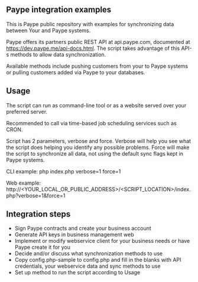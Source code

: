 Paype integration examples
--------------------------
This is Paype public repository with examples for synchronizing data between Your and Paype systems.

Paype offers its partners public REST API at api.paype.com, documented at https://dev.paype.me/api-docs.html. The script takes advantage of this API-s methods to allow data synchronization.

Available methods include pushing customers from your to Paype systems or pulling customers added via Paype to your databases.

Usage
-----
The script can run as command-line tool or as a website served over your preferred server.

Recommended to call via time-based job scheduling services such as CRON.

Script has 2 parameters, verbose and force. Verbose will help you see what the script does helping you identify any possible problems. Force will make the script to synchronize all data, not using the default sync flags kept in Paype systems.

CLI example:
    php index.php verbose=1 force=1

Web example:
    http://<YOUR_LOCAL_OR_PUBLIC_ADDRESS>/<SCRIPT_LOCATION>/index.php?verbose=1&force=1

Integration steps
-----------------
* Sign Paype contracts and create your business account
* Generate API keys in business management web
* Implement or modify webservice client for your business needs or have Paype create it for you
* Decide and/or discuss what synchronization methods to use
* Copy config.php-sample to config.php and fill in the blanks with API credentials, your webservice data and sync methods to use
* Set up method to run the script according to Usage
